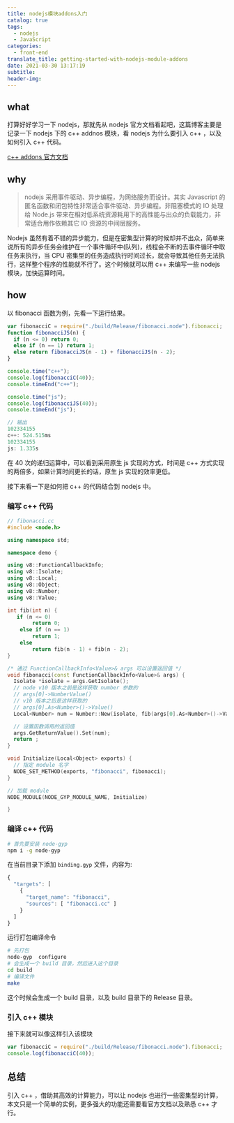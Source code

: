```yaml
---
title: nodejs模块addons入门
catalog: true
tags:
  - nodejs
  - JavaScript
categories:
  - front-end
translate_title: getting-started-with-nodejs-module-addons
date: 2021-03-30 13:17:19
subtitle:
header-img:
---
```



## what

打算好好学习一下 nodejs，那就先从 nodejs 官方文档看起吧，这篇博客主要是记录一下 nodejs 下的 c++ addnos 模块，看 nodejs 为什么要引入 c++ ，以及如何引入 c++ 代码。

[c++ addons 官方文档](https://nodejs.org/docs/latest-v9.x/api/addons.html)

## why

> nodejs 采用事件驱动、异步编程，为网络服务而设计。其实 Javascript 的匿名函数和闭包特性非常适合事件驱动、异步编程。非阻塞模式的 IO 处理给 Node.js 带来在相对低系统资源耗用下的高性能与出众的负载能力，非常适合用作依赖其它 IO 资源的中间层服务。

Nodejs 虽然有着不错的异步能力，但是在密集型计算的时候却并不出众，简单来说所有的异步任务会维护在一个事件循环中(队列)，线程会不断的去事件循环中取任务来执行，当 CPU 密集型的任务造成执行时间过长，就会导致其他任务无法执行，这样整个程序的性能就不行了。这个时候就可以用 c++ 来编写一些 nodejs 模块，加快运算时间。

## how

以 fibonacci 函数为例，先看一下运行结果。

```js
var fibonacciC = require("./build/Release/fibonacci.node").fibonacci;
function fibonacciJS(n) {
  if (n <= 0) return 0;
  else if (n == 1) return 1;
  else return fibonacciJS(n - 1) + fibonacciJS(n - 2);
}

console.time("c++");
console.log(fibonacciC(40));
console.timeEnd("c++");

console.time("js");
console.log(fibonacciJS(40));
console.timeEnd("js");

// 输出
102334155
c++: 524.515ms
102334155
js: 1.335s
```

在 40 次的递归运算中，可以看到采用原生 js 实现的方式，时间是 c++ 方式实现的两倍多，如果计算时间更长的话，原生 js 实现的效率更低。

接下来看一下是如何把 c++ 的代码结合到 nodejs 中。

### 编写 c++ 代码

```c++
// fibonacci.cc
#include <node.h>

using namespace std;

namespace demo {

using v8::FunctionCallbackInfo;
using v8::Isolate;
using v8::Local;
using v8::Object;
using v8::Number;
using v8::Value;

int fib(int n) {
   if (n <= 0)
        return 0;
    else if (n == 1)
        return 1;
    else
        return fib(n - 1) + fib(n - 2);
}

/* 通过 FunctionCallbackInfo<Value>& args 可以设置返回值 */
void fibonacci(const FunctionCallbackInfo<Value>& args) {
  Isolate *isolate = args.GetIsolate();
  // node v10 版本之前是这样获取 number 参数的
  // args[0]->NumberValue()
  // v10 版本之后是这样获取的
  // args[0].As<Number>()->Value()
  Local<Number> num = Number::New(isolate, fib(args[0].As<Number>()->Value()));

  // 设置函数调用的返回值
  args.GetReturnValue().Set(num);
  return ;
}

void Initialize(Local<Object> exports) {
  // 指定 module 名字
  NODE_SET_METHOD(exports, "fibonacci", fibonacci);
}

// 加载 module
NODE_MODULE(NODE_GYP_MODULE_NAME, Initialize)

}
```

### 编译 c++ 代码

```bash
# 首先要安装 node-gyp
npm i -g node-gyp
```

在当前目录下添加 `binding.gyp` 文件，内容为:

```js
{
  "targets": [
    {
      "target_name": "fibonacci",
      "sources": [ "fibonacci.cc" ]
    }
  ]
}
```

运行打包编译命令

```bash
# 先打包
node-gyp  configure
# 会生成一个 build 目录，然后进入这个目录
cd build
# 编译文件
make
```

这个时候会生成一个 build 目录，以及 build 目录下的 Release 目录。

### 引入 c++ 模块

接下来就可以像这样引入该模块

```js
var fibonacciC = require("./build/Release/fibonacci.node").fibonacci;
console.log(fibonacciC(40));
```

## 总结

引入 c++ ，借助其高效的计算能力，可以让 nodejs 也进行一些密集型的计算，本文只是一个简单的实例，更多强大的功能还需要看官方文档以及熟悉 c++ 才行。
